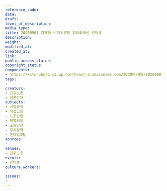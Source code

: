 ```yaml
---
reference_code: 
date: 
draft: 
level_of_description: 
media_type: 
title: 20200901-김재하 비대위원장 참여와혁신 인터뷰
description: 
weight: 
modified_at: 
created_at: 
link: 
public_access_status: 
copyright_status: 
components:
- https://kctu-photo.s3.ap-northeast-2.amazonaws.com/2020년/9월/20200901-김재하+비대위원장+참여와혁신+인터뷰/_W1D6951.jpg
tags:
- 
creators:
- 민주노총
- 언론단체
subjects:
- 비정규직
- 직접고용
- 노조탄압
- 재벌외투
- 노동안전
- 정치정책
- 전태일3법
sources:
- 
venues:
- 민주노총
events:
- 인터뷰
culture_workers:
- 
issues:
- 
---
```

